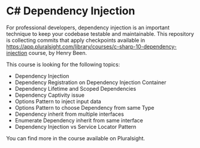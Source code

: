 # C# Dependency Injection

For professional developers, dependency injection is an important technique to keep your codebase testable and maintainable.
This repository is collecting commits that apply checkpoints available in https://app.pluralsight.com/library/courses/c-sharp-10-dependency-injection course, by Henry Been.

This course is looking for the following topics:
- Dependency Injection
- Dependency Registration on Dependency Injection Container
- Dependency Lifetime and Scoped Dependencies
- Dependency Captivity issue
- Options Pattern to inject input data
- Options Pattern to choose Dependency from same Type
- Dependency inherit from multiple interfaces
- Enumerate Dependency inherit from same interface
- Dependency Injection vs Service Locator Pattern

You can find more in the course available on Pluralsight.
